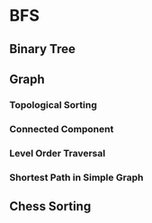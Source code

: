 # BFS
## Binary Tree

## Graph
### Topological Sorting

### Connected Component

### Level Order Traversal

### Shortest Path in Simple Graph

## Chess Sorting
